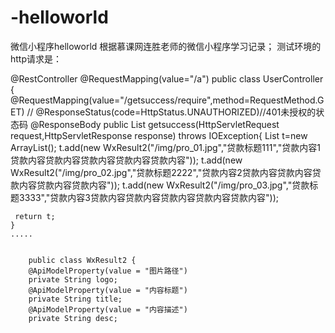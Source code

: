 # -helloworld
微信小程序helloworld
根据慕课网连胜老师的微信小程序学习记录；
测试环境的http请求是：


@RestController
@RequestMapping(value="/a")
public class UserController {
	@RequestMapping(value="/getsuccess/require",method=RequestMethod.GET)
//	@ResponseStatus(code=HttpStatus.UNAUTHORIZED)//401未授权的状态码
	@ResponseBody
	public List<WxResult2> getsuccess(HttpServletRequest request,HttpServletResponse response) throws IOException{
	List<WxResult2> t=new ArrayList<WxResult2>();
	      t.add(new WxResult2("/img/pro_01.jpg","贷款标题111","贷款内容1贷款内容贷款内容贷款内容贷款内容贷款内容"));
	      t.add(new WxResult2("/img/pro_02.jpg","贷款标题2222","贷款内容2贷款内容贷款内容贷款内容贷款内容贷款内容"));
	      t.add(new WxResult2("/img/pro_03.jpg","贷款标题3333","贷款内容3贷款内容贷款内容贷款内容贷款内容贷款内容"));
	      
	 return t;	
	}
	.....
	
	
		public class WxResult2 {
		@ApiModelProperty(value = "图片路径")
		private String logo;
		@ApiModelProperty(value = "内容标题")
		private String title;
		@ApiModelProperty(value = "内容描述")
		private String desc;